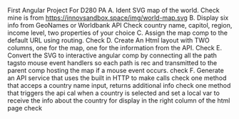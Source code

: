 First Angular Project 
For D280 PA
A. Ident SVG map of the world.   Check
        mine is from https://innovsandbox.space/img/world-map.svg
B. Display six info from GeoNames or Worldbank API   Check
    country name, capitol, region, income level, two properties of your choice
C. Assign the map comp to the default URL using routing.   Check
D. Create An Html layout with TWO columns, one for the map, one for the information from the API.   Check
E. Convert the SVG to interactive angular comp by connecting all the path tagsto mouse event handlers so each path is rec and transmitted to the parent comp hosting the map if a mouse event occurs.    check
F. Generate an API service that uses the built in HTTP to make calls    check
    one method that acceps a country name input, returns additional info  check
    one method that triggers the api cal when a country is selected and set a local var to receive the info about the country for display in the right column of the html page   check
